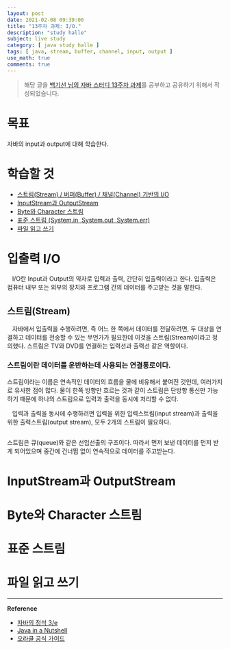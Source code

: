 ```yaml
---
layout: post
date: 2021-02-08 09:39:00
title: "13주차 과제: I/O."
description: "study halle"
subject: live study
category: [ java study halle ]
tags: [ java, stream, buffer, channel, input, output ]
use_math: true
comments: true
---
```


> 해당 글을 [백기선 님의 자바 스터디 13주차 과제](https://github.com/whiteship/live-study/issues/13)를 공부하고 공유하기 위해서 작성되었습니다.

# 목표

자바의 input과 output에 대해 학습한다.

# 학습할 것

+ [스트림(Stream) / 버퍼(Buffer) / 채널(Channel) 기반의 I/O](#입출력-io)
+ [InputStream과 OutputStream](#inputstream과-outputstream)
+ [Byte와 Character 스트림](#byte와-character-스트림)
+ [표준 스트림 (System.in, System.out, System.err)](#표준-스트림)
+ [파일 읽고 쓰기](#파일-읽고-쓰기)

# 입출력 I/O

&nbsp;&nbsp;&nbsp;I/O란 Input과 Output의 약자로 입력과 출력, 간단히 입출력이라고 한다. 입출력은 컴퓨터 내부 또는 외부의 장치와 프로그램 간의 데이터를 주고받는 것을 말한다.

## 스트림(Stream)

&nbsp;&nbsp;&nbsp;자바에서 입출력을 수행하려면, 즉 어느 한 쪽에서 데이터를 전달하려면, 두 대상을 연결하고 데이터를 전송할 수 있는 무언가가 필요한데 이것을 스트림(Stream)이라고 정의했다. 스트림은 TV와 DVD를 연결하는 입력선과 출력선 같은 역할이다.

### 스트림이란 데이터를 운반하는데 사용되는 연결통로이다.

스트림이라는 이름은 연속적인 데이터의 흐름을 물에 비유해서 붙여진 것인데, 여러가지로 유사한 점이 많다. 물이 한쪽 방향만 흐르는 것과 같이 스트림은 단방향 통신만 가능하기 때문에 하나의 스트림으로 입력과 출력을 동시에 처리할 수 없다.

&nbsp;&nbsp;&nbsp;입력과 출력을 동시에 수행하려면 입력을 위한 입력스트림(input stream)과 출력을 위한 출력스트림(output stream), 모두 2개의 스트림이 필요하다.

<img>

스트림은 큐(queue)와 같은 선입선출의 구조이다. 따라서 먼저 보낸 데이터를 먼저 받게 되어있으며 중간에 건너뜀 없이 연속적으로 데이터를 주고받는다.

# InputStream과 OutputStream

# Byte와 Character 스트림

# 표준 스트림

# 파일 읽고 쓰기


---
**Reference**
+ [자바의 정석 3/e](http://www.kyobobook.co.kr/product/detailViewKor.laf?mallGb=KOR&ejkGb=KOR&barcode=9788994492032)
+ [Java in a Nutshell](https://www.amazon.com/Java-Nutshell-Desktop-Quick-Reference/dp/1492037257/ref=sr_1_1?dchild=1&keywords=Java+in+a+Nutshell&qid=1605393888&s=books&sr=1-1)
+ [오라클 공식 가이드](https://docs.oracle.com/javase/tutorial/java/TOC.html)
